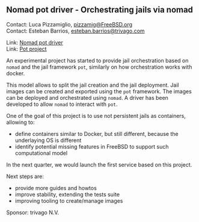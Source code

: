 ## Nomad pot driver - Orchestrating jails via nomad ##

Contact: Luca Pizzamiglio, <pizzamig@FreeBSD.org>  
Contact: Esteban Barrios, <esteban.barrios@trivago.com>  

Link:	 [Nomad pot driver](https://github.com/trivago/nomad-pot-driver)  
Link:	 [Pot project](https://github.com/pizzamig/pot)  

An experimental project has started to provide jail orchestration
based on `nomad` and the jail framework `pot`, similarly on how
orchestration works with docker.

This model allows to split the jail creation and the jail deployment.
Jail images can be created and exported using the `pot` framework.
The images can be deployed and orchestrated using `nomad`.
A driver has been developed to allow `nomad` to interact with `pot`.

One of the goal of this project is to use not persistent jails as
containers, allowing to:
* define containers similar to Docker, but still different, because
  the underlaying OS is different
* identify potential missing features in FreeBSD to support
  such computational model

In the next quarter, we would launch the first service based on this
project.

Next steps are:
* provide more guides and howtos
* improve stability, extending the tests suite
* improving tooling to create/manage images

Sponsor: trivago N.V.
